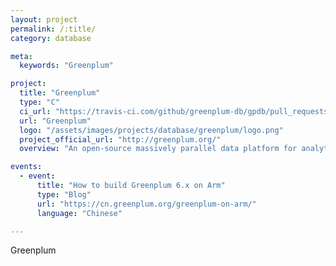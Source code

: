 ```yaml
---
layout: project
permalink: /:title/
category: database

meta:
  keywords: "Greenplum"

project:
  title: "Greenplum"
  type: "C"
  ci_url: "https://travis-ci.com/github/greenplum-db/gpdb/pull_requests"
  url: "Greenplum"
  logo: "/assets/images/projects/database/greenplum/logo.png"
  project_official_url: "http://greenplum.org/"
  overview: "An open-source massively parallel data platform for analytics, machine learning and AI."

events:
  - event:
      title: "How to build Greenplum 6.x on Arm"
      type: "Blog"
      url: "https://cn.greenplum.org/greenplum-on-arm/"
      language: "Chinese"

---
```


<p>Greenplum</p>
